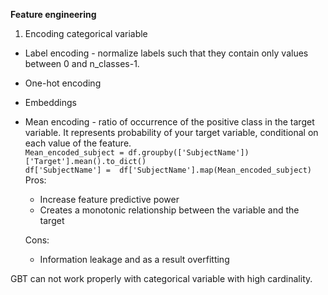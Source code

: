 **Feature engineering**
1. Encoding categorical variable
* Label encoding - normalize labels such that they contain only values between 0 and n_classes-1.
* One-hot encoding
* Embeddings
* Mean encoding - ratio of occurrence of the positive class in the target variable. It represents probability of your target variable, conditional on each value of the feature.  
`Mean_encoded_subject = df.groupby(['SubjectName'])['Target'].mean().to_dict()`  
`df['SubjectName'] =  df['SubjectName'].map(Mean_encoded_subject)`  
    Pros:  
    - Increase feature predictive power
    - Creates a monotonic relationship between the variable and the target  
    
    Cons:  
    - Information leakage and as a result overfitting  

GBT can not work properly with categorical variable with high cardinality.